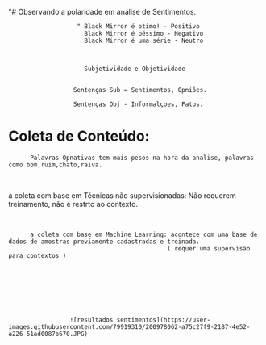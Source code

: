 "# Observando a polaridade em análise de Sentimentos.



                       " Black Mirror é otimo! - Positivo
                         Black Mirror é péssimo - Negativo
                         Black Mirror é uma série - Neutro
                                                           
                                                           

                         Subjetividade e Objetividade
                                                              
                                                              
                      Sentenças Sub = Sentimentos, Opniões.
                                                         .
                      Sentenças Obj - Informalçoes, Fatos. 
                                                         
                                                         

# Coleta de Conteúdo: 

          Palavras Opnativas tem mais pesos na hora da analise, palavras como bom,ruim,chato,raiva.
          
 <br/>
               
 a coleta com base em Técnicas não supervisionadas: Não requerem treinamento, não é restrto ao contexto.
 
 <br/>

          a coleta com base em Machine Learning: acontece com uma base de dados de amostras previamente cadastradas e treinada.
                                                ( requer uma supervisão para contextos )


<br/>
<br/>
<br/>
<br/>
<br/>

                     ![resultados sentimentos](https://user-images.githubusercontent.com/79919310/200978062-a75c27f9-2187-4e52-a226-51ad0087b670.JPG)

